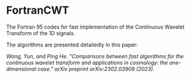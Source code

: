 # FortranCWT
The Fortran 95 codes for fast implementation of the Continuous Wavelet Transform of the 1D signals.

The algorithms are presented detailedly in this paper:

*Wang, Yun, and Ping He. "Comparisons between fast algorithms for the continuous wavelet transform and 
applications in cosmology: the one-dimensional case." arXiv preprint arXiv:2302.03909 (2023).*
